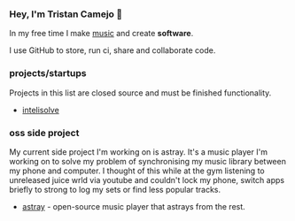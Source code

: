 ### Hey, I'm Tristan Camejo 👋

In my free time I make [music](https://album.link/au/i/1540445932) and create **software**.

I use GitHub to store, run ci, share and collaborate code.

### projects/startups

Projects in this list are closed source and must be finished functionality.

* [intelisolve](https://intelisolve.app)

### oss side project

My current side project I'm working on is astray. It's a music player I'm working on to solve my problem of synchronising my music library between my phone and computer.
I thought of this while at the gym listening to unreleased juice wrld via youtube and couldn't lock my phone, switch apps briefly to strong to log my sets or find less popular tracks.

* [astray](https://github.com/twisttaan/astray) - open-source music player that astrays from the rest.
